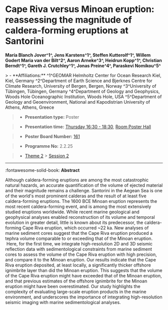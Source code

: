 # Cape Riva versus Minoan eruption: reassessing the magnitude of caldera-forming eruptions at Santorini

**María Blanch Jover^1^, Jens Karstens^1^, Steffen Kutterolf^1^, Willem Godert Maria van der Bilt^2^, Aaron Arneke^3^, Heidrun Kopp^1^, Christian Berndt^1^, Gareth J. Crutchley^1^, Jonas Preine^4^, Paraskevi Nomikou^5^**

<!-- more -->> - **Affiliations:** ^1^GEOMAR Helmholtz Center for Ocean Research Kiel, Kiel, Germany ^2^Department of Earth Science and Bjerknes Centre for Climate Research, University of Bergen, Bergen, Norway ^3^University of Tübingen, Tübingen, Germany ^4^Department of Geology and Geophysics, Woods Hole Oceanographic Institution, Woods Hole, USA ^5^Department of Geology and Geoenvironment, National and Kapodistrian University of Athens, Athens, Greece 

> - **Presentation type:** Poster

> - **Presentation time:** [Thursday 16:30 - 18:30](../sessions_comparison.md#__tabbed_3_6), [Room Poster Hall](../maps_venue.md#__tabbed_1_1)

> - **Poster Board Number:** [161](../map_poster_boards.md#thursday)

> - **Programme No:** 2.2.25

> - [Theme 2](../theme2.md) > [Session 2](../sessions/session-2-2.md)

--- 

:fontawesome-solid-book: **Abstract**

Although caldera-forming eruptions are among the most catastrophic natural hazards, an accurate quantification of the volume of ejected material and their magnitude remains a challenge. Santorini in the Aegean Sea is one of the world's most prominent calderas and the result of at least five caldera-forming eruptions. The 1600 BCE Minoan eruption represents the most recent caldera-forming event, and is among the most extensively studied eruptions worldwide. While recent marine geological and geophysical analyses enabled reconstruction of its volume and temporal evolution in greater detail, little is known about its predecessor, the caldera-forming Cape Riva eruption, which occurred ~22 ka. New analyses of marine sediment cores suggest that the Cape Riva eruption produced a tephra volume comparable to or exceeding that of the Minoan eruption.  Here, for the first time, we integrate high-resolution 2D and 3D seismic reflection data with sedimentological constraints from marine sediment cores to assess the volume of the Cape Riva eruption with high precision, and compare it to the Minoan eruption. Our results indicate that the Cape Riva eruption deposited, at least locally, a significantly thicker offshore ignimbrite layer than did the Minoan eruption. This suggests that the volume of the Cape Riva eruption might have exceeded that of the Minoan eruption, and that previous estimates of the offshore ignimbrite for the Minoan eruption might have been overestimated. Our study highlights the complexity of evaluating large-scale eruption products in the marine environment, and underscores the importance of integrating high-resolution seismic imaging with marine sedimentological analyses.

